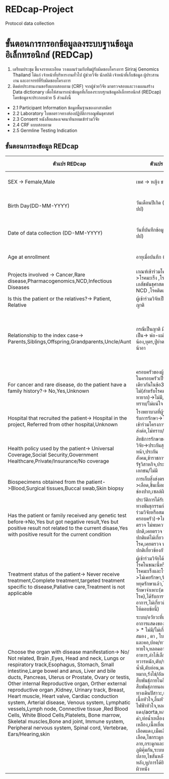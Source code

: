 # REDcap-Project
Protocol data collection
# **ขั้นตอนการกรอกข้อมูลลงระบบฐานข้อมูลอิเล็กทรอนิกส์ (REDCap)**
1. เตรียมประชุม ชี้แจงรายละเอียด วางแผนร่วมกับทีมผู้รับผิดชอบโครงการ Siriraj Genomics Thailand ได้แก่ เจ้าหน้าที่บริหารงานทั่วไป ผู้ช่วยวิจัย นักสถิติ เจ้าหน้าที่เก็บข้อมูล ผู้ประสานงาน และอาจารย์ที่รับผิดชอบโครงการ 
2. ติดต่อประสานงานขอรับแบบสอบถาม (CRF) จากผู้ช่วยวิจัย มาตรวจสอบและวางแผนสร้าง Data dictionary เพื่อให้สามารถนำข้อมูลที่เก็บลงระบบฐานข้อมูลอิเล็กทรอนิกส์ (REDcap) โดยข้อมูลจะประกอบด้วย 5 ส่วนดังนี้ 
* 2.1 Participant Information ข้อมูลพื้นฐานของอาสาสมัคร
* 2.2 Laboratory ใบขอตรวจทางห้องปฏิบัติการอณูพันธุศาสตร์
* 2.3 Consent หนังสือแสดงเจตนายินยอมเข้าร่วมวิจัย
* 2.4 CRF แบบสอบถาม
* 2.5 Germline Testing Indication
## ขั้นตอนการลงข้อมูล REDcap ##
  |  ตัวแปร REDcap  |  ตัวแปร CRF   | คำอธิบายตัวแปร | เงื่อนไขตัวแปร |
  |-------------|--------------|-------------------|-----------|
  |  SEX -> Female,Male |    เพศ -> หญิง ชาย      |  เพศของอาสาสมัคร|-|
  |Birth Day(DD-MM-YYYY)|วันเดือนปีเกิด (วว-ดด-ปป)|วันเดือนปีเกิดของอาสาสมัคร|  ปีต้องแปลงเป็น ค.ศ.|
  |Date of data collection (DD-MM-YYYY) | วันที่บันทึกข้อมูล (วว-ดด-ปป)|วันที่กรอก CRF |ปีต้องแปลงเป็น ค.ศ.|
  |Age at enrollment | อายุเมื่อบันทึก (ปี)| อายุเมื่อกรอก CRF| บันทึกเป็นปี |
  |Projects involved -> Cancer,Rare disease,Pharmacogenomics,NCD,Infectious Diseases|เกณฑ์เข้าร่วมโครงการ->โรคมะเร็ง ,โรคหายาก , เภสัชพันธุศาสตร์/แพ้ยา ,โรค NCD ,โรคติดเชื้อโรค|โรคที่อาสาสมัครเป็น|ตอบได้ข้อเดียว|
|Is this the patient or the relatives?-> Patient, Relative|ผู้เข้าร่วมวิจัยเป็น -> ผู้ป่วย , ญาติ|คนกรอก CRF |-|\
|Relationship to the index case-> Parents,Siblings,Offspring,Grandparents,Uncle/Aunt|กรณีเป็นญาติ มีความสัมพันธ์เป็น-> พ่อ-แม่ ,พี่น้อง,บุตร,ปู่ย่าตายาย,ลุงป้าน้าอา|ความสัมพันธ์กับผู้ป่วย|ข้อคำถามจะแสดงเมื่อเลือกตัวเลือก ญาติ|
|For cancer and rare disease, do the patient have a family history?-> No,Yes,Unknown|ครอบครัวของผู้วิจัยมีสมาชิกในครอบครัวเป็นโรคกลุ่มเดียวกันในข้อ3หรือไม่(สำหรับโรคมะเร็งและโรคหายาก)->ไม่มี,มี(กีคน),ไม่ทราบ/ไม่แน่ใจ|ครอบครัวของผู้วิจัยมีใครเป็นโรคตามข้อ 3 หรือไม่|ถ้าตอบมี ระบุจำนวนคน|
|Hospital that recruited the patient-> Hospital in the project, Referred from other hospital,Unknown|โรงพยาบาลที่ผู้ร่วมวิจัยเข้ารับการรักษา->โรงพยาบาลที่เข้าร่วมโครงการ,โรงพยาบาลส่งต่อ,ไม่ทราบ/ไม่แน่ใจ|โรงพยาบาลที่เข้ารับการรักษา|-|
|Health policy used by the patient-> Universal Coverage,Social Security,Government Healthcare,Private/Insurance/No coverage|สิทธิการรักษาของผู้เข้าร่วมวิจัย->ประกันสุขภาพถ้วนหน้า,ประกันสังคม,ข้าราชการ/รัฐวิสาหกิจ,ประกันสุขภาพเอกชน/ไม่มี|สิทธิการรักษาของผู้ร่วมวิจัย|-|
|Biospecimens obtained from the patient->Blood,Surgical tissues,Buccal swab,Skin biopsy|การเก็บสิ่งส่งตรวจ->เลือด,ชิ้นเนื้อผ่าตัด,เยื่อบุช่องปาก,เซลล์ผิวหนัง|สิ่งส่งตรวจของผู้วิจัย|ตอบได้มากกว่า 1|
|Has the patient or family received any genetic test before->No,Yes but got negative result,Yes but positive result not related to the current disase,Yes with positive result for the current condition|ประวัติการได้รับการตรวจทางพันธุกรรมก่อนหน้านี้(ผู้ร่วมวิจัยหรือสมาชิกในครอบครัว)->ไม่เคย,เคยตรวจ ไม่พบความผิดปกติ,เคยตรวจ พบความผิดปกติแต่ไม่เกี่ยวข้องกับโรค,เคยตรวจ พบความผิดปกติเกี่ยวข้องกับโรค|ประวัติการได้รับการตรวจทางพันธุกรรมก่อนหน้านี้|-|
|Treatment status of the patient-> Never receive treatment,Complete treatment,targeted treatment specific to disease,Paliative care,Treatment is not applicable|ผู้เข้าร่วมวิจัยได้รับการรักษาโรคในขณะนี้หรือไม่(กรณีโรคมะเร็งและโรคหายาก)->ไม่เคยรักษา,รักษาครบ/หยุดรักษาแล้ว,ได้รับการรักษาจำเพาะ(ตรงกับโรค),ได้รับการรักษาตามอาการ,ไม่เกี่ยวข้อง(โรคอื่นให้ตอบข้อนี้)|ผู้เข้าร่วมวิจัยได้รับการรักษาโรคในขณะนี้หรือไม่|เฉพาะโรคมะเร็งและโรคหายาก|
|Choose the organ with disease manifestation-> No/ Not related, Brain ,Eyes, Head and neck, Lungs or respiratory track,Esophagus, Stomach, Small intestine,Large bowel and anus, Liver and bile ducts, Pancreas, Uterus or Prostate, Ovary or testis, Other internal Reproductive organ, Orther external reproductive organ ,Kidney, Urinary track, Breast, Heart muscle, Heart valve, Cardiac conduction system, Arterial disease, Venous system, Lymphatic vessels,Lymph node, Connective tissue ,Red Blood Cells, White Blood Cells,Platelets, Bone marrow, Skeletal muscles,Bone and joint, Immune system, Peripheral nervous system, Spinal cord, Vertebrae, Ears/Hearing,skin|ระบบ/อวัยวะที่เป็นโรค/มีอาการแสดงของผู้ร่วมวิจัย -> * ไม่มี/ไม่เกี่ยวข้อง , สมอง , ตา , ใบหน้า/ศีรษะและคอ,ปอด/ทางเดินหายใจ,หลอดอาหาร,กระเพาะอาหาร,ลำไส้เล็ก,ลำไส้ใหญ่/ทวารหนัก,ตับ/ทางเดินน้ำดี,ตับอ่อน,มดลูก/ต่อมลูกหมาก,รังไข่/อัณฑะ,ระบบสืบพันธุ์ภายในอื่น,ระบบสืบพันธุ์ภายนอก,ไต,ระบบทางเดินปัสาวะ,เต้านม,กล้ามเนื้อหัวใจ,ลิ้นหัวใจ,ระบบไฟฟ้าหัวใจ,หลอดเลือดแดง/aorta,หลอดเลือดดำ,ท่อน้ำเหลือง,ต่อมน้ำเหลือง,เนื้อเยื่อเกี่ยวพัน,เม็ดเลือดแดง,เม็ดเลือดขาว,เกล็ดเลือด,ไขกระดูก,กล้ามเนื้อลาย,กระดูกและข้อ,ระบบภูมิคุ้มกัน,ระบบประสาทส่วนปลาย,ไขสันหลัง,กระดูกสันหลัง,หู/การได้ยิน,ระบบผิวหนัง|-|เลือกได้มากกว่าหนึ่งข้อ|


